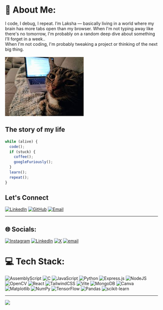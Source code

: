 # 💫 About Me:
I code, I debug, I repeat. I’m Laksha — basically living in a world where my brain has more tabs open than my browser. When I'm not typing away like there's no tomorrow, I'm probably on a random deep dive about something I’ll forget in a week..<br> When I'm not coding, I'm probably tweaking a project or thinking of the next big thing.<br><br>
![Alt Text](github.jpg)

## The story of my life
```javascript
while (alive) {
  code();
  if (stuck) {
    coffee();
    googleFuriously();
  }
  learn();
  repeat();
}
```
## Let's Connect
[![LinkedIn](https://img.shields.io/badge/-LinkedIn-0077B5?style=flat&logo=linkedin)](https://linkedin.com/in/yourusername)
[![GitHub](https://img.shields.io/badge/-GitHub-181717?style=flat&logo=github)](https://github.com/yourusername)
[![Email](https://img.shields.io/badge/-Email-D14836?style=flat&logo=gmail)](mailto:your.email@example.com)

---

## 🌐 Socials:
[![Instagram](https://img.shields.io/badge/Instagram-%23E4405F.svg?logo=Instagram&logoColor=white)](https://instagram.com/exe.laksha) [![LinkedIn](https://img.shields.io/badge/LinkedIn-%230077B5.svg?logo=linkedin&logoColor=white)](https://linkedin.com/in/lakshari-shivakumar) [![X](https://img.shields.io/badge/X-black.svg?logo=X&logoColor=white)](https://x.com/exelaksha) [![email](https://img.shields.io/badge/Email-D14836?logo=gmail&logoColor=white)](mailto:lakshasrishivakumar@gmail.com) 

# 💻 Tech Stack:
![AssemblyScript](https://img.shields.io/badge/assembly%20script-%23000000.svg?style=for-the-badge&logo=assemblyscript&logoColor=white) ![C](https://img.shields.io/badge/c-%2300599C.svg?style=for-the-badge&logo=c&logoColor=white) ![JavaScript](https://img.shields.io/badge/javascript-%23323330.svg?style=for-the-badge&logo=javascript&logoColor=%23F7DF1E) ![Python](https://img.shields.io/badge/python-3670A0?style=for-the-badge&logo=python&logoColor=ffdd54) ![Express.js](https://img.shields.io/badge/express.js-%23404d59.svg?style=for-the-badge&logo=express&logoColor=%2361DAFB) ![NodeJS](https://img.shields.io/badge/node.js-6DA55F?style=for-the-badge&logo=node.js&logoColor=white) ![OpenCV](https://img.shields.io/badge/opencv-%23white.svg?style=for-the-badge&logo=opencv&logoColor=white) ![React](https://img.shields.io/badge/react-%2320232a.svg?style=for-the-badge&logo=react&logoColor=%2361DAFB) ![TailwindCSS](https://img.shields.io/badge/tailwindcss-%2338B2AC.svg?style=for-the-badge&logo=tailwind-css&logoColor=white) ![Vite](https://img.shields.io/badge/vite-%23646CFF.svg?style=for-the-badge&logo=vite&logoColor=white) ![MongoDB](https://img.shields.io/badge/MongoDB-%234ea94b.svg?style=for-the-badge&logo=mongodb&logoColor=white) ![Canva](https://img.shields.io/badge/Canva-%2300C4CC.svg?style=for-the-badge&logo=Canva&logoColor=white) ![Matplotlib](https://img.shields.io/badge/Matplotlib-%23ffffff.svg?style=for-the-badge&logo=Matplotlib&logoColor=black) ![NumPy](https://img.shields.io/badge/numpy-%23013243.svg?style=for-the-badge&logo=numpy&logoColor=white) ![TensorFlow](https://img.shields.io/badge/TensorFlow-%23FF6F00.svg?style=for-the-badge&logo=TensorFlow&logoColor=white) ![Pandas](https://img.shields.io/badge/pandas-%23150458.svg?style=for-the-badge&logo=pandas&logoColor=white) ![scikit-learn](https://img.shields.io/badge/scikit--learn-%23F7931E.svg?style=for-the-badge&logo=scikit-learn&logoColor=white)

---
[![](https://visitcount.itsvg.in/api?id=lakshasri&icon=2&color=5)](https://visitcount.itsvg.in)
